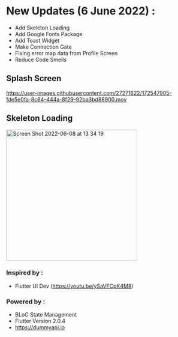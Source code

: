 # New Updates (6 June 2022) : 

- Add Skeleton Loading
- Add Google Fonts Package
- Add Toast Widget
- Make Connection Gate
- Fixing error map data from Profile Screen
- Reduce Code Smells

## Splash Screen

https://user-images.githubusercontent.com/27271622/172547905-fde5e0fa-8c64-444a-8f29-92ba3bd88900.mov

## Skeleton Loading

<img width="349" alt="Screen Shot 2022-06-08 at 13 34 19" src="https://user-images.githubusercontent.com/27271622/172548174-1dc778d6-f493-4fc1-91a8-7a839e6f74b4.png">


### Inspired by : 
- Flutter UI Dev (https://youtu.be/ySaVFCpK4M8)

### Powered by : 
- BLoC State Management
- Flutter Version 2.0.4
- https://dummyapi.io
